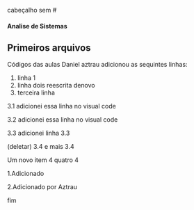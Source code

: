 cabeçalho sem #
#### Analise de Sistemas
## Primeiros arquivos
Códigos das aulas
Daniel aztrau adicionou as sequintes linhas:
 1. linha 1
 2. linha dois reescrita denovo
 3. terceira linha

 3.1 adicionei essa linha no visual code

 3.2 adicionei essa linha no visual code

 3.3 adicionei linha 3.3


(deletar) 3.4 e mais 3.4

Um novo item 4 quatro 4

1.Adicionado

2.Adicionado por Aztrau

fim
